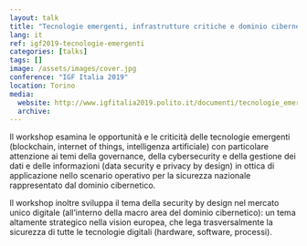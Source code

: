 ```yaml
---
layout: talk
title: "Tecnologie emergenti, infrastrutture critiche e dominio cibernetico"
lang: it
ref: igf2019-tecnologie-emergenti
categories: [talks]
tags: []
image: /assets/images/cover.jpg
conference: "IGF Italia 2019"
location: Torino
media:
  website: http://www.igfitalia2019.polito.it/documenti/tecnologie_emergenti_infrastrutture_critiche_e_dominio_cibernetico
  archive:
---
```


Il workshop esamina le opportunità e le criticità delle tecnologie emergenti (blockchain, internet of things, intelligenza artificiale) con particolare attenzione ai temi della governance, della cybersecurity e della gestione dei dati e delle informazioni (data security e privacy by design) in ottica di applicazione nello scenario operativo per la sicurezza nazionale rappresentato dal dominio cibernetico.

Il workshop inoltre sviluppa il tema della security by design nel mercato unico digitale (all’interno della macro area del dominio cibernetico): un tema altamente strategico nella vision europea, che lega trasversalmente la sicurezza di tutte le tecnologie digitali (hardware, software, processi).
